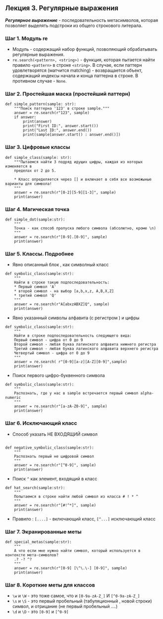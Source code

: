 ## Лекция 3. Регулярные выражения

***Регулярное выражение*** - последовательность метасимволов, которая позволяет выделять подстроки из общего строкового литерала.

### Шаг 1. Модуль re
* Модуль - содержащий набор функций, позволяющий обрабатывать регулярные выражения.
* ```re.search(<pattern>, <string>)``` - функция, которая пытается найти правило ```<pattern>``` в строке ```<string>```. В случае, если паттерн удовлетворятся (матчится matching) - возвращается объект, содержащий индексы начала и конца паттерна в строке. В противном случае - ```None```.

### Шаг 2. Простейшая маска (простейший паттерн)
```
def simple_pattern(sample: str):
    """Поиск паттерна '123' в строке sample."""
    answer = re.search(r"123", sample)
    if answer:
        print(answer)
        print("First ID:", answer.start())
        print("Last ID:", answer.end())
        print(sample[answer.start() : answer.end()])
```

### Шаг 3. Цифровые классы
```
def simple_class(sample: str):
    """Пытаемся найти 3 подряд идущих цифры, каждая из которых изменяется в
    пределах от 2 до 5.

    * Класс определяется через [] и включает в себя все возможыные варианты для символа!
    """
    answer = re.search(r"[0-2][5-9][1-3]", sample)
    print(answer)
```

### Шаг 4. Магическая точка
```
def simple_dot(sample:str):
    """
    Точка - как способ пропуска любого символа (абсолютно, кроме \n)
    """
    answer = re.search(r"[0-9].[0-9]", sample)
    print(answer)

```

### Шаг 5. Классы. Подробнее
* Явно описанный блок , как  символный класс
```
def symbolic_class(sample:str):
    """
    Найти в строке такую подпоследовательность:
    * Первый символ 'A'
    * второй символ - на выбор [a,b,x,z, A,B,X,Z]
    * третий символ 'Q'
    """
    answer = re.search(r"A[abxzABXZ]Q", sample)
    print(answer)

```

* Явно указанный символы алфавита (с регистром ) и цифры
```
def symbolic_class(sample:str):
    """
    Найти в строке подпоследовательность следующего вида:
    Первый символ - цифра от 0 до 9
    Второй символ - любая буква латинского алфавита нижнего регистра
    Третий символ - любая буква латинского алфавита верхнего регистра
    Четвертый символ - цифра от 0 до 9
    """
    answer = re.search( r"[0-9][a-z][A-Z][0-9]",sample)
    print(answer)
```

* Поиск первого цифро-буквенного символа
```
def symbolic_class(sample:str):
    """
    Распознать, где у нас в sample встречается первый символ alpha-numeric
    """
    answer = re.search(r"[a-zA-Z0-9]", sample)
    print(answer)
```

### Шаг 6. Исключающий класс
* Способ указать НЕ ВХОДЯЩИЙ символ
```

def negative_symbolic_class(sample:str):
    """
    Распознать первый не цифровой символ
    """
    answer = re.search(r"[^0-9]", sample)
    print(answer)

```

* Поиск ```^``` как элемент, входящий в класс 
```
def hat_search(sample:str):
    """
    Попытаемся в строке найти любой символ из класса # ! * ^
    """
    answer = re.search(r"[#!^*]", sample)
    print(answer)

```

* Правило : ```[....]``` - включающий класс, ```[^...]``` исключающий класс


### Шаг 7. Экранированные меты
```
def special_metas(sample:str):
    """
    А что если мне нужно найти символ, который используется в контексте мета-символов?
    .? -? ^?
    """
    answer = re.search(r"[0-9] [\^\.\-] [0-9]", sample)
    print(answer)
```

### Шаг 8. Короткие меты для классов
* ```\w``` и ```\W``` - это тоже самое, что и ```[0-9a-zA-Z_]``` И ```[^0-9a-zA-Z_]```
* ```\s``` и ```\S``` - это первый пробельный (табуляционный , новой строки) символ, и отрицание (не первый пробельный ....)
* ```\d``` и ```\D``` - это ```[0-9]``` и ```[^0-9]```